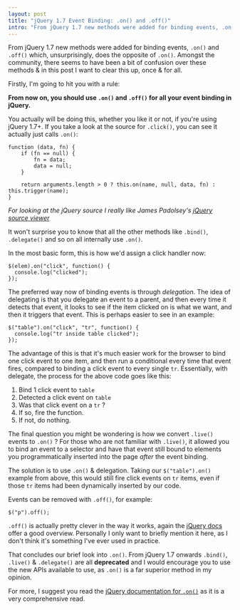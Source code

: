 ```yaml
---
layout: post
title: "jQuery 1.7 Event Binding: .on() and .off()"
intro: "From jQuery 1.7 new methods were added for binding events, .on() and .off() which, unsurprisingly, does the opposite of .on(). Amongst the community, there seems to have been a bit of confusion over these methods & in this post I want to clear this up, once & for all."
---
```


From jQuery 1.7 new methods were added for binding events, `.on()` and `.off()` which, unsurprisingly, does the opposite of `.on()`. Amongst the community, there seems to have been a bit of confusion over these methods & in this post I want to clear this up, once & for all.

Firstly, I'm going to hit you with a rule:

__From now on, you should use `.on()` and `.off()` for all your event binding in jQuery.__

You actually will be doing this, whether you like it or not, if you're using jQuery 1.7+. If you take a look at the source for `.click()`, you can see it actually just calls `.on()`:

    function (data, fn) {
        if (fn == null) {
            fn = data;
            data = null;
        }

        return arguments.length > 0 ? this.on(name, null, data, fn) : this.trigger(name);
    }

_For looking at the jQuery source I really like James Padolsey's [jQuery source viewer](http://james.padolsey.com/jquery/#v=git)_

It won't surprise you to know that all the other methods like `.bind()`, `.delegate()` and so on all internally use `.on()`.

In the most basic form, this is how we'd assign a click handler now:

    $(elem).on("click", function() {
      console.log("clicked");
    });

The preferred way now of binding events is through _delegation_. The idea of delegating is that you delegate an event to a parent, and then every time it detects that event, it looks to see if the item clicked on is what we want, and then it triggers that event. This is perhaps easier to see in an example:

    $("table").on("click", "tr", function() {
      console.log("tr inside table clicked");
    });

The advantage of this is that it's much easier work for the browser to bind one click event to one item, and then run a conditional every time that event fires, compared to binding a click event to every single `tr`. Essentially, with delegate, the process for the above code goes like this:

1. Bind 1 click event to `table`
2. Detected a click event on `table`
3. Was that click event on a `tr` ?
4. If so, fire the function.
5. If not, do nothing.

The final question you might be wondering is how we convert `.live()` events to `.on()` ? For those who are not familiar with `.live()`, it allowed you to bind an event to a selector and have that event still bound to elements you programmatically inserted into the page _after_ the event binding.

The solution is to use `.on()` & delegation. Taking our `$("table").on()` example from above, this would still fire click events on `tr` items, even if those `tr` items had been dynamically inserted by our code.

Events can be removed with `.off()`, for example:

    $("p").off();

`.off()` is actually pretty clever in the way it works, again the [jQuery docs](http://api.jquery.com/off/) offer a good overview. Personally I only want to briefly mention it here, as I don't think it's something I've ever used in practice.

That concludes our brief look into `.on()`. From jQuery 1.7 onwards `.bind()`, `.live()` & `.delegate()` are all __deprecated__ and I would encourage you to use the new APIs available to use, as `.on()` is a far superior method in my opinion.

For more, I suggest you read the [jQuery documentation for `.on()`](http://api.jquery.com/on/) as it is a very comprehensive read.
